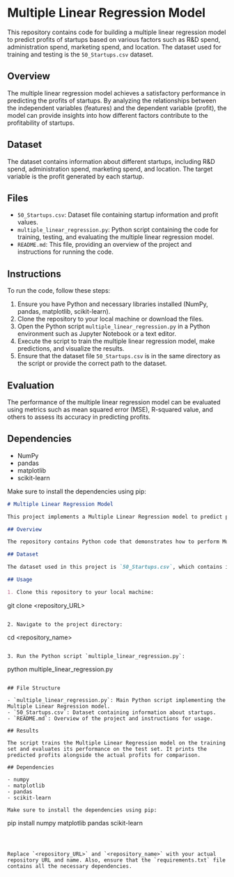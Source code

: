 # Multiple Linear Regression Model

This repository contains code for building a multiple linear regression model to predict profits of startups based on various factors such as R&D spend, administration spend, marketing spend, and location. The dataset used for training and testing is the `50_Startups.csv` dataset.

## Overview

The multiple linear regression model achieves a satisfactory performance in predicting the profits of startups. By analyzing the relationships between the independent variables (features) and the dependent variable (profit), the model can provide insights into how different factors contribute to the profitability of startups.

## Dataset

The dataset contains information about different startups, including R&D spend, administration spend, marketing spend, and location. The target variable is the profit generated by each startup.

## Files

- `50_Startups.csv`: Dataset file containing startup information and profit values.
- `multiple_linear_regression.py`: Python script containing the code for training, testing, and evaluating the multiple linear regression model.
- `README.md`: This file, providing an overview of the project and instructions for running the code.

## Instructions

To run the code, follow these steps:

1. Ensure you have Python and necessary libraries installed (NumPy, pandas, matplotlib, scikit-learn).
2. Clone the repository to your local machine or download the files.
3. Open the Python script `multiple_linear_regression.py` in a Python environment such as Jupyter Notebook or a text editor.
4. Execute the script to train the multiple linear regression model, make predictions, and visualize the results.
5. Ensure that the dataset file `50_Startups.csv` is in the same directory as the script or provide the correct path to the dataset.

## Evaluation

The performance of the multiple linear regression model can be evaluated using metrics such as mean squared error (MSE), R-squared value, and others to assess its accuracy in predicting profits.

## Dependencies

- NumPy
- pandas
- matplotlib
- scikit-learn

Make sure to install the dependencies using pip:


```markdown
# Multiple Linear Regression Model

This project implements a Multiple Linear Regression model to predict profits of startups based on various factors such as R&D spend, administration spend, marketing spend, and location.

## Overview

The repository contains Python code that demonstrates how to perform Multiple Linear Regression using the `sklearn` library. It includes importing necessary libraries, loading the dataset, preprocessing the data, splitting the dataset into training and testing sets, training the model, making predictions, and evaluating the model's performance.

## Dataset

The dataset used in this project is `50_Startups.csv`, which contains information about different startups including R&D spend, administration spend, marketing spend, and location.

## Usage

1. Clone this repository to your local machine:

```
git clone <repository_URL>
```

2. Navigate to the project directory:

```
cd <repository_name>
```

3. Run the Python script `multiple_linear_regression.py`:

```
python multiple_linear_regression.py
```

## File Structure

- `multiple_linear_regression.py`: Main Python script implementing the Multiple Linear Regression model.
- `50_Startups.csv`: Dataset containing information about startups.
- `README.md`: Overview of the project and instructions for usage.

## Results

The script trains the Multiple Linear Regression model on the training set and evaluates its performance on the test set. It prints the predicted profits alongside the actual profits for comparison.

## Dependencies

- numpy
- matplotlib
- pandas
- scikit-learn

Make sure to install the dependencies using pip:

```
pip install numpy matplotlib pandas scikit-learn
```



Replace `<repository_URL>` and `<repository_name>` with your actual repository URL and name. Also, ensure that the `requirements.txt` file contains all the necessary dependencies.
